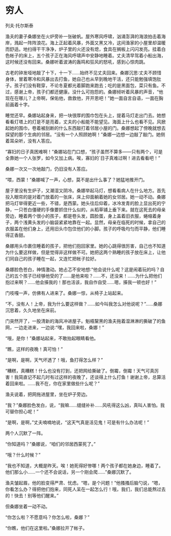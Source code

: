 # 穷人
列夫·托尔斯泰 

渔夫的妻子桑娜坐在火炉旁补一张破帆。屋外寒风呼啸，汹涌澎湃的海浪拍击着海岸，溅起一阵阵浪花。海上正起着风暴，外面又黑又冷，这间渔家的小屋里却温暖而舒适。地扫得干干净净，炉子里的火还没有熄，食具在搁板上闪闪发亮。挂着白色帐子的床上，五个孩子正在海风呼啸声中安静地睡着。丈夫清早驾着小船出海，这时候还没有回来。桑娜听着波涛的轰鸣和狂风的怒吼，感到心惊肉跳。

古老的钟发哑地敲了十下，十一下……始终不见丈夫回来。桑娜沉思∶丈夫不顾惜身体，冒着寒冷和风暴出去打鱼，她自己也从早到晚地干活，还只能勉强填饱肚子。孩子们没有鞋穿，不论冬夏都光着脚跑来跑去；吃的是黑面包，菜只有鱼。不过，感谢上帝，孩子们都还健康。没什么可抱怨的。桑娜倾听着风暴的声音，“他现在在哪儿？上帝啊，保佑他，救救他，开开恩吧！”她一面自言自语，一面在胸前画着十字。

睡觉还早。桑娜站起身来，把一块很厚的围巾包在头上，提着马灯走出门去。她想看看灯塔上的灯是不是亮着，丈夫的小船能不能望见。海面上什么也看不见。风掀起她的围巾，卷着被刮断的什么东西敲打着邻居小屋的门。桑娜想起了傍晚就想去探望的那个生病的邻居。“没有一个人照顾她啊！”桑娜一边想一边敲了敲门。她侧着耳朵听，没有人答应。

“寡妇的日子真困难啊！”桑娜站在门口想，“孩子虽然不算多——只有两个，可是全靠她一个人张罗，如今又加上病。唉，寡妇的`日子真难过啊！进去看看吧！”

桑娜一次又一次地敲门，仍旧没有人答应。

“喂，西蒙！”桑娜喊了一声，心想，莫不是出什么事了？她猛地推开门。

屋子里没有生炉子，又潮湿又阴冷。桑娜举起马灯，想看看病人在什么地方。首先投入眼帘的是对着门放着的一张床，床上仰面躺着她的女邻居。她一动不动。桑娜把马灯举得更近一些，不错，是西蒙。她头往后仰着，冰冷发青的脸上显出死的宁静，一只苍白僵硬的手像要抓住什么似的，从稻草铺上垂下来。就在这死去的母亲旁边，睡着两个很小的孩子，都是卷头发，圆脸蛋，身上盖着旧衣服，蜷缩着身子，两个浅黄头发的小脑袋紧紧地靠在一起。显然，母亲在临死的时候，拿自己的衣服盖在他们身上，还用旧头巾包住他们的小脚。孩子的呼吸均匀而平静，他们睡得正香甜。

桑娜用头巾裹住睡着的孩子，把他们抱回家里。她的心跳得很厉害，自己也不知道为什么要这样做，但是觉得非这样做不可。她把这两个熟睡的孩子放在床上，让他们同自己的孩子睡在一起，又连忙把帐子拉好。

桑娜脸色苍白，神情激动。她忐忑不安地想∶“他会说什么呢？这是闹着玩的吗？自己的五个孩子已经够他受的了……是他来啦？……不，还没来！……为什么把他们抱过来啊？……他会揍我的！那也活该，我自作自受……嗯，揍我一顿也好！”

门吱嘎一声，仿佛有人进来了。桑娜一惊，从椅子上站起来。

“不，没有人！上帝，我为什么要这样做？……如今叫我怎么对他说呢？”……桑娜沉思着，久久地坐在床前。

门突然开了，一股清新的海风冲进屋子。魁梧黧黑的渔夫拖着湿淋淋的撕破了的鱼网，一边走进来，一边说∶“嘿，我回来啦，桑娜！”

“哦，是你！”桑娜站起来，不敢抬起眼睛看他。

“瞧，这样的夜晚！真可怕！”

“是啊，是啊，天气坏透了！哦，鱼打得怎么样？”

“糟糕，真糟糕！什么也没有打到，还把网给撕破了。倒霉，倒霉！天气可真厉害！我简直记不起几时有过这样的夜晚了，还谈得上什么打鱼！谢谢上帝，总算活着回来啦。……我不在，你在家里做些什么呢？”

渔夫说着，把网拖进屋里，坐在炉子旁边。

“我？”桑娜脸色发白，说，“我嘛……缝缝补补……风吼得这么凶，真叫人害怕。我可替你担心呢！”

“是啊，是啊，”丈夫喃喃地说，“这天气真是活见鬼！可是有什么办法呢！”

两个人沉默了一阵。

“你知道吗？”桑娜说，“咱们的邻居西蒙死了。”

“哦？什么时候？”

“我也不知道，大概是昨天。唉！她死得好惨哪！两个孩子都在她身边，睡着了。他们那么小……一个还不会说话，另一个刚会爬……”桑娜沉默了。

渔夫皱起眉，他的脸变得严肃、忧虑。“嗯，是个问题！”他搔搔后脑勺说，“嗯，你看怎么办？得把他们抱来，同死人呆在一起怎么行！哦，我们，我们总能熬过去的！快去！别等他们醒来。”

但桑娜坐着一动不动。

“你怎么啦？不愿意吗？你怎么啦，桑娜？”

“你瞧，他们在这里啦。”桑娜拉开了帐子。
